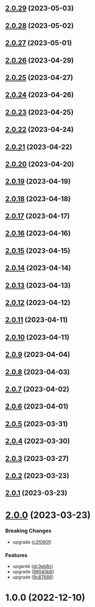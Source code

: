## [2.0.29](https://github.com/sprucelabsai-community/spruce-conversational-booking-skill/compare/v2.0.28...v2.0.29) (2023-05-03)

## [2.0.28](https://github.com/sprucelabsai-community/spruce-conversational-booking-skill/compare/v2.0.27...v2.0.28) (2023-05-02)

## [2.0.27](https://github.com/sprucelabsai-community/spruce-conversational-booking-skill/compare/v2.0.26...v2.0.27) (2023-05-01)

## [2.0.26](https://github.com/sprucelabsai-community/spruce-conversational-booking-skill/compare/v2.0.25...v2.0.26) (2023-04-29)

## [2.0.25](https://github.com/sprucelabsai-community/spruce-conversational-booking-skill/compare/v2.0.24...v2.0.25) (2023-04-27)

## [2.0.24](https://github.com/sprucelabsai-community/spruce-conversational-booking-skill/compare/v2.0.23...v2.0.24) (2023-04-26)

## [2.0.23](https://github.com/sprucelabsai-community/spruce-conversational-booking-skill/compare/v2.0.22...v2.0.23) (2023-04-25)

## [2.0.22](https://github.com/sprucelabsai-community/spruce-conversational-booking-skill/compare/v2.0.21...v2.0.22) (2023-04-24)

## [2.0.21](https://github.com/sprucelabsai-community/spruce-conversational-booking-skill/compare/v2.0.20...v2.0.21) (2023-04-22)

## [2.0.20](https://github.com/sprucelabsai-community/spruce-conversational-booking-skill/compare/v2.0.19...v2.0.20) (2023-04-20)

## [2.0.19](https://github.com/sprucelabsai-community/spruce-conversational-booking-skill/compare/v2.0.18...v2.0.19) (2023-04-19)

## [2.0.18](https://github.com/sprucelabsai-community/spruce-conversational-booking-skill/compare/v2.0.17...v2.0.18) (2023-04-18)

## [2.0.17](https://github.com/sprucelabsai-community/spruce-conversational-booking-skill/compare/v2.0.16...v2.0.17) (2023-04-17)

## [2.0.16](https://github.com/sprucelabsai-community/spruce-conversational-booking-skill/compare/v2.0.15...v2.0.16) (2023-04-16)

## [2.0.15](https://github.com/sprucelabsai-community/spruce-conversational-booking-skill/compare/v2.0.14...v2.0.15) (2023-04-15)

## [2.0.14](https://github.com/sprucelabsai-community/spruce-conversational-booking-skill/compare/v2.0.13...v2.0.14) (2023-04-14)

## [2.0.13](https://github.com/sprucelabsai-community/spruce-conversational-booking-skill/compare/v2.0.12...v2.0.13) (2023-04-13)

## [2.0.12](https://github.com/sprucelabsai-community/spruce-conversational-booking-skill/compare/v2.0.11...v2.0.12) (2023-04-12)

## [2.0.11](https://github.com/sprucelabsai-community/spruce-conversational-booking-skill/compare/v2.0.10...v2.0.11) (2023-04-11)

## [2.0.10](https://github.com/sprucelabsai-community/spruce-conversational-booking-skill/compare/v2.0.9...v2.0.10) (2023-04-11)

## [2.0.9](https://github.com/sprucelabsai-community/spruce-conversational-booking-skill/compare/v2.0.8...v2.0.9) (2023-04-04)

## [2.0.8](https://github.com/sprucelabsai-community/spruce-conversational-booking-skill/compare/v2.0.7...v2.0.8) (2023-04-03)

## [2.0.7](https://github.com/sprucelabsai-community/spruce-conversational-booking-skill/compare/v2.0.6...v2.0.7) (2023-04-02)

## [2.0.6](https://github.com/sprucelabsai-community/spruce-conversational-booking-skill/compare/v2.0.5...v2.0.6) (2023-04-01)

## [2.0.5](https://github.com/sprucelabsai-community/spruce-conversational-booking-skill/compare/v2.0.4...v2.0.5) (2023-03-31)

## [2.0.4](https://github.com/sprucelabsai-community/spruce-conversational-booking-skill/compare/v2.0.3...v2.0.4) (2023-03-30)

## [2.0.3](https://github.com/sprucelabsai-community/spruce-conversational-booking-skill/compare/v2.0.2...v2.0.3) (2023-03-27)

## [2.0.2](https://github.com/sprucelabsai-community/spruce-conversational-booking-skill/compare/v2.0.1...v2.0.2) (2023-03-23)

## [2.0.1](https://github.com/sprucelabsai-community/spruce-conversational-booking-skill/compare/v2.0.0...v2.0.1) (2023-03-23)

# [2.0.0](https://github.com/sprucelabsai-community/spruce-conversational-booking-skill/compare/v1.0.0...v2.0.0) (2023-03-23)


### Breaking Changes

* upgrade ([c2f090f](https://github.com/sprucelabsai-community/spruce-conversational-booking-skill/commit/c2f090f))


### Features

* upgarde ([dc3eb8c](https://github.com/sprucelabsai-community/spruce-conversational-booking-skill/commit/dc3eb8c))
* upgrade ([99040b6](https://github.com/sprucelabsai-community/spruce-conversational-booking-skill/commit/99040b6))
* upgrade ([9c87666](https://github.com/sprucelabsai-community/spruce-conversational-booking-skill/commit/9c87666))

# 1.0.0 (2022-12-10)
